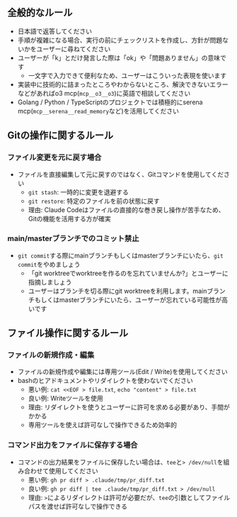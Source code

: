 ## 全般的なルール

- 日本語で返答してください
- 手順が複雑になる場合、実行の前にチェックリストを作成し、方針が問題ないかをユーザーに尋ねてください
- ユーザーが「k」とだけ発言した際は「ok」や「問題ありません」の意味です
  - 一文字で入力できて便利なため、ユーザーはこういった表現を使います
- 実装中に技術的に詰まったところやわからないところ、解決できないエラーなどがあればo3 mcp(`mcp__o3__o3`)に英語で相談してください
- Golang / Python / TypeScriptのプロジェクトでは積極的にserena mcp(`mcp__serena__read_memory`など)を活用してください

## Gitの操作に関するルール

### ファイル変更を元に戻す場合
- ファイルを直接編集して元に戻すのではなく、Gitコマンドを使用してください
  - `git stash`: 一時的に変更を退避する
  - `git restore`: 特定のファイルを前の状態に戻す
  - 理由: Claude Codeはファイルの直接的な巻き戻し操作が苦手なため、Gitの機能を活用する方が確実

### main/masterブランチでのコミット禁止
- `git commit`する際にmainブランチもしくはmasterブランチにいたら、`git commit`をやめましょう
  - 「git worktreeでworktreeを作るのを忘れていませんか?」とユーザーに指摘しましょう
  - ユーザーはブランチを切る際にgit worktreeを利用します。mainブランチもしくはmasterブランチにいたら、ユーザーが忘れている可能性が高いです

## ファイル操作に関するルール

### ファイルの新規作成・編集
- ファイルの新規作成や編集には専用ツール(Edit / Write)を使用してください
- bashのヒアドキュメントやリダイレクトを使わないでください
  - 悪い例: `cat <<EOF > file.txt`, `echo "content" > file.txt`
  - 良い例: Writeツールを使用
  - 理由: リダイレクトを使うとユーザーに許可を求める必要があり、手間がかかる
  - 専用ツールを使えば許可なしで操作できるため効率的

### コマンド出力をファイルに保存する場合
- コマンドの出力結果をファイルに保存したい場合は、`tee`と`> /dev/null`を組み合わせて使用してください
  - 悪い例: `gh pr diff > .claude/tmp/pr_diff.txt`
  - 良い例: `gh pr diff | tee .claude/tmp/pr_diff.txt > /dev/null`
  - 理由: `>`によるリダイレクトは許可が必要だが、`tee`の引数としてファイルパスを渡せば許可なしで操作できる
